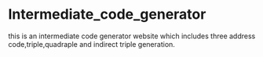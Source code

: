 # Intermediate_code_generator
this is an intermediate code generator website which includes three address code,triple,quadraple and indirect triple generation.

